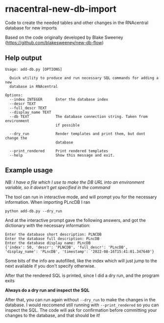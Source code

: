 # rnacentral-new-db-import
Code to create the needed tables and other changes in the RNAcentral database for new imports


Based on the code originally developed by Blake Sweeney (https://github.com/blakesweeney/new-db-flow)

## Help output
```
Usage: add-db.py [OPTIONS]

  Quick utility to produce and run necessary SQL commands for adding a new
  database in RNAcentral

Options:
  --index INTEGER      Enter the database index
  --descr TEXT
  --full_descr TEXT
  --display_name TEXT
  --db TEXT            The database connection string. Taken from environment
                       if possible

  --dry_run            Render templates and print them, but dont change the
                       database

  --print_rendered     Print rendered templates
  --help               Show this message and exit.
```
## Example usage

_NB: I have a file which I use to make the DB URL into an environment variable, so it doesn't get specified in the command_

The tool can run in interactive mode, and will prompt you for the necessary information. When importing PLncDB I ran 
```
python add-db.py --dry_run
```
And at the interactive prompt gave the following answers, and got the dictionary with the necessary information:

```
Enter the database short description: PLNCDB
Enter the database full description: PLncDB
Enter the database display name: PLncDB
{'index': 50, 'descr': 'PLNCDB', 'full_descr': 'PLncDB', 'display_name': 'PLncDB', 'timestamp': '2022-08-16T15:41:01.347640'}
```
Some bits of the info are autofilled, like the index which will just jump to the next available if you don't specify otherwise.

After that the rendered SQL is printed, since I did a dry run, and the program exits

**Always do a dry run and inspect the SQL**

After that, you can run again without `--dry_run` to make the changes in the database. I would reccomend still running with `--print_rendered` so you can inspect the SQL. The code will ask for confirmation before committing your changes to the database, and that should be it!
